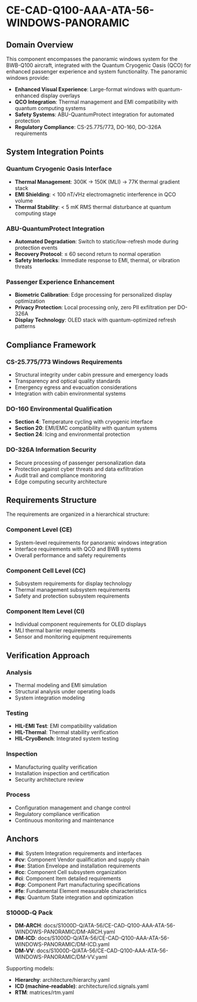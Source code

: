 # CE-CAD-Q100-AAA-ATA-56-WINDOWS-PANORAMIC

<a id="si"></a> <a id="cv"></a> <a id="se"></a> <a id="cc"></a> <a id="ci"></a> <a id="cp"></a> <a id="fe"></a> <a id="qs"></a>

## Domain Overview

This component encompasses the panoramic windows system for the BWB-Q100 aircraft, integrated with the Quantum Cryogenic Oasis (QCO) for enhanced passenger experience and system functionality. The panoramic windows provide:

- **Enhanced Visual Experience**: Large-format windows with quantum-enhanced display overlays
- **QCO Integration**: Thermal management and EMI compatibility with quantum computing systems
- **Safety Systems**: ABU-QuantumProtect integration for automated protection
- **Regulatory Compliance**: CS-25.775/773, DO-160, DO-326A requirements

## System Integration Points

### Quantum Cryogenic Oasis Interface
- **Thermal Management**: 300K → 150K (MLI) → 77K thermal gradient stack
- **EMI Shielding**: < 100 nT/√Hz electromagnetic interference in QCO volume
- **Thermal Stability**: < 5 mK RMS thermal disturbance at quantum computing stage

### ABU-QuantumProtect Integration  
- **Automated Degradation**: Switch to static/low-refresh mode during protection events
- **Recovery Protocol**: ≤ 60 second return to normal operation
- **Safety Interlocks**: Immediate response to EMI, thermal, or vibration threats

### Passenger Experience Enhancement
- **Biometric Calibration**: Edge processing for personalized display optimization
- **Privacy Protection**: Local processing only, zero PII exfiltration per DO-326A
- **Display Technology**: OLED stack with quantum-optimized refresh patterns

## Compliance Framework

### CS-25.775/773 Windows Requirements
- Structural integrity under cabin pressure and emergency loads
- Transparency and optical quality standards
- Emergency egress and evacuation considerations
- Integration with cabin environmental systems

### DO-160 Environmental Qualification
- **Section 4**: Temperature cycling with cryogenic interface
- **Section 20**: EMI/EMC compatibility with quantum systems
- **Section 24**: Icing and environmental protection

### DO-326A Information Security
- Secure processing of passenger personalization data
- Protection against cyber threats and data exfiltration
- Audit trail and compliance monitoring
- Edge computing security architecture

## Requirements Structure

The requirements are organized in a hierarchical structure:

### Component Level (CE)
- System-level requirements for panoramic windows integration
- Interface requirements with QCO and BWB systems
- Overall performance and safety requirements

### Component Cell Level (CC)  
- Subsystem requirements for display technology
- Thermal management subsystem requirements
- Safety and protection subsystem requirements

### Component Item Level (CI)
- Individual component requirements for OLED displays
- MLI thermal barrier requirements
- Sensor and monitoring equipment requirements

## Verification Approach

### Analysis
- Thermal modeling and EMI simulation
- Structural analysis under operating loads
- System integration modeling

### Testing
- **HIL-EMI Test**: EMI compatibility validation
- **HIL-Thermal**: Thermal stability verification  
- **HIL-CryoBench**: Integrated system testing

### Inspection
- Manufacturing quality verification
- Installation inspection and certification
- Security architecture review

### Process
- Configuration management and change control
- Regulatory compliance verification
- Continuous monitoring and maintenance

## Anchors

- **#si**: System Integration requirements and interfaces
- **#cv**: Component Vendor qualification and supply chain
- **#se**: Station Envelope and installation requirements
- **#cc**: Component Cell subsystem organization
- **#ci**: Component Item detailed requirements
- **#cp**: Component Part manufacturing specifications
- **#fe**: Fundamental Element measurable characteristics  
- **#qs**: Quantum State integration and optimization

<!-- BEGIN:S1000D-Q -->
### S1000D‑Q Pack

- **DM‑ARCH**:
  docs/S1000D-Q/ATA-56/CE-CAD-Q100-AAA-ATA-56-WINDOWS-PANORAMIC/DM-ARCH.yaml  
- **DM‑ICD**:
  docs/S1000D-Q/ATA-56/CE-CAD-Q100-AAA-ATA-56-WINDOWS-PANORAMIC/DM-ICD.yaml  
- **DM‑VV**:
  docs/S1000D-Q/ATA-56/CE-CAD-Q100-AAA-ATA-56-WINDOWS-PANORAMIC/DM-VV.yaml  

Supporting models:
- **Hierarchy**: architecture/hierarchy.yaml  
- **ICD (machine‑readable)**: architecture/icd.signals.yaml  
- **RTM**: matrices/rtm.yaml
<!-- END:S1000D-Q -->